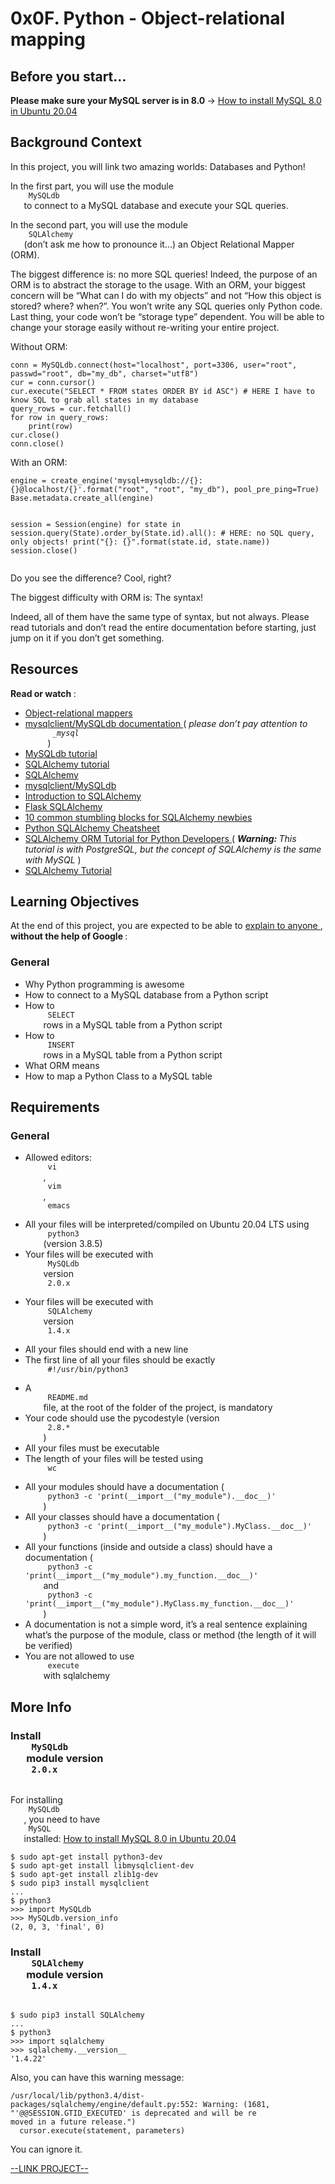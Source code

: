# 0x0F. Python - Object-relational mapping

<html>
<div class="panel panel-default" id="project-description">
 <div class="panel-body">
  <h2>
   Before you start…
  </h2>
  <p>
   <strong>
    Please make sure your MySQL server is in 8.0
   </strong>
   -&gt;
   <a href="https://intranet.hbtn.io/projects/272" target="_blank" title="How to install MySQL 8.0 in Ubuntu 20.04">
    How to install MySQL 8.0 in Ubuntu 20.04
   </a>
  </p>
  <h2>
   Background Context
  </h2>
  <p>
   In this project, you will link two amazing worlds: Databases and Python!
  </p>
  <p>
   In the first part, you will use the module
   <code>
    MySQLdb
   </code>
   to connect to a MySQL database and execute your SQL queries.
  </p>
  <p>
   In the second part, you will use the module
   <code>
    SQLAlchemy
   </code>
   (don’t ask me how to pronounce it…) an Object Relational Mapper (ORM).
  </p>
  <p>
   The biggest difference is: no more SQL queries! Indeed, the purpose of an ORM is to abstract the storage to the usage. With an ORM, your biggest concern will be “What can I do with my objects” and not “How this object is stored? where? when?”. You won’t write any SQL queries only Python code. Last thing, your code won’t be “storage type” dependent. You will be able to change your storage easily without re-writing your entire project.
  </p>
  <p>
   Without ORM:
  </p>
  <pre><code>conn = MySQLdb.connect(host="localhost", port=3306, user="root", passwd="root", db="my_db", charset="utf8")
cur = conn.cursor()
cur.execute("SELECT * FROM states ORDER BY id ASC") # HERE I have to know SQL to grab all states in my database
query_rows = cur.fetchall()
for row in query_rows:
    print(row)
cur.close()
conn.close()
</code></pre>
  <p>
   With an ORM:
  </p>
  <pre><code>engine = create_engine('mysql+mysqldb://{}:{}@localhost/{}'.format("root", "root", "my_db"), pool_pre_ping=True)
Base.metadata.create_all(engine)

session = Session(engine)
for state in session.query(State).order_by(State.id).all(): # HERE: no SQL query, only objects!
    print("{}: {}".format(state.id, state.name))
session.close()
</code></pre>
  <p>
   Do you see the difference? Cool, right?
  </p>
  <p>
   The biggest difficulty with ORM is: The syntax!
  </p>
  <p>
   Indeed, all of them have the same type of syntax, but not always. Please read tutorials and don’t read the entire documentation before starting, just jump on it if you don’t get something.
  </p>
  <h2>
   Resources
  </h2>
  <p>
   <strong>
    Read or watch
   </strong>
   :
  </p>
  <ul>
   <li>
    <a href="https://www.fullstackpython.com/object-relational-mappers-orms.html" target="_blank" title="Object-relational mappers">
     Object-relational mappers
    </a>
   </li>
   <li>
    <a href="https://mysqlclient.readthedocs.io" target="_blank" title="mysqlclient/MySQLdb documentation">
     mysqlclient/MySQLdb documentation
    </a>
    (
    <em>
     please don’t pay attention to
     <code>
      _mysql
     </code>
    </em>
    )
   </li>
   <li>
    <a href="https://www.mikusa.com/python-mysql-docs/index.html" target="_blank" title="MySQLdb tutorial">
     MySQLdb tutorial
    </a>
   </li>
   <li>
    <a href="https://docs.sqlalchemy.org/en/13/orm/tutorial.html" target="_blank" title="SQLAlchemy tutorial">
     SQLAlchemy tutorial
    </a>
   </li>
   <li>
    <a href="https://docs.sqlalchemy.org/en/13/" target="_blank" title="SQLAlchemy">
     SQLAlchemy
    </a>
   </li>
   <li>
    <a href="https://github.com/PyMySQL/mysqlclient" target="_blank" title="mysqlclient/MySQLdb">
     mysqlclient/MySQLdb
    </a>
   </li>
   <li>
    <a href="https://www.youtube.com/watch?v=woKYyhLCcnU" target="_blank" title="Introduction to SQLAlchemy">
     Introduction to SQLAlchemy
    </a>
   </li>
   <li>
    <a href="https://www.youtube.com/playlist?list=PLXmMXHVSvS-BlLA5beNJojJLlpE0PJgCW" target="_blank" title="Flask SQLAlchemy">
     Flask SQLAlchemy
    </a>
   </li>
   <li>
    <a href="http://alextechrants.blogspot.com/2013/11/10-common-stumbling-blocks-for.html" target="_blank" title="10 common stumbling blocks for SQLAlchemy newbies">
     10 common stumbling blocks for SQLAlchemy newbies
    </a>
   </li>
   <li>
    <a href="https://www.pythonsheets.com/notes/python-sqlalchemy.html" target="_blank" title="Python SQLAlchemy Cheatsheet">
     Python SQLAlchemy Cheatsheet
    </a>
   </li>
   <li>
    <a href="https://auth0.com/blog/sqlalchemy-orm-tutorial-for-python-developers/" target="_blank" title="SQLAlchemy ORM Tutorial for Python Developers">
     SQLAlchemy ORM Tutorial for Python Developers
    </a>
    (
    <em>
     <strong>
      Warning:
     </strong>
     This tutorial is with PostgreSQL, but the concept of SQLAlchemy is the same with MySQL
    </em>
    )
   </li>
   <li>
    <a href="https://overiq.com/sqlalchemy-101/" target="_blank" title="SQLAlchemy Tutorial">
     SQLAlchemy Tutorial
    </a>
   </li>
  </ul>
  <h2>
   Learning Objectives
  </h2>
  <p>
   At the end of this project, you are expected to be able to
   <a href="https://fs.blog/feynman-learning-technique/" target="_blank" title="explain to anyone">
    explain to anyone
   </a>
   ,
   <strong>
    without the help of Google
   </strong>
   :
  </p>
  <h3>
   General
  </h3>
  <ul>
   <li>
    Why Python programming is awesome
   </li>
   <li>
    How to connect to a MySQL database from a Python script
   </li>
   <li>
    How to
    <code>
     SELECT
    </code>
    rows in a MySQL table from a Python script
   </li>
   <li>
    How to
    <code>
     INSERT
    </code>
    rows in a MySQL table from a Python script
   </li>
   <li>
    What ORM means
   </li>
   <li>
    How to map a Python Class to a MySQL table
   </li>
  </ul>
  <h2>
   Requirements
  </h2>
  <h3>
   General
  </h3>
  <ul>
   <li>
    Allowed editors:
    <code>
     vi
    </code>
    ,
    <code>
     vim
    </code>
    ,
    <code>
     emacs
    </code>
   </li>
   <li>
    All your files will be interpreted/compiled on Ubuntu 20.04 LTS using
    <code>
     python3
    </code>
    (version 3.8.5)
   </li>
   <li>
    Your files will be executed with
    <code>
     MySQLdb
    </code>
    version
    <code>
     2.0.x
    </code>
   </li>
   <li>
    Your files will be executed with
    <code>
     SQLAlchemy
    </code>
    version
    <code>
     1.4.x
    </code>
   </li>
   <li>
    All your files should end with a new line
   </li>
   <li>
    The first line of all your files should be exactly
    <code>
     #!/usr/bin/python3
    </code>
   </li>
   <li>
    A
    <code>
     README.md
    </code>
    file, at the root of the folder of the project, is mandatory
   </li>
   <li>
    Your code should use the pycodestyle (version
    <code>
     2.8.*
    </code>
    )
   </li>
   <li>
    All your files must be executable
   </li>
   <li>
    The length of your files will be tested using
    <code>
     wc
    </code>
   </li>
   <li>
    All your modules should have a documentation (
    <code>
     python3 -c 'print(__import__("my_module").__doc__)'
    </code>
    )
   </li>
   <li>
    All your classes should have a documentation (
    <code>
     python3 -c 'print(__import__("my_module").MyClass.__doc__)'
    </code>
    )
   </li>
   <li>
    All your functions (inside and outside a class) should have a documentation (
    <code>
     python3 -c 'print(__import__("my_module").my_function.__doc__)'
    </code>
    and
    <code>
     python3 -c 'print(__import__("my_module").MyClass.my_function.__doc__)'
    </code>
    )
   </li>
   <li>
    A documentation is not a simple word, it’s a real sentence explaining what’s the purpose of the module, class or method (the length of it will be verified)
   </li>
   <li>
    You are not allowed to use
    <code>
     execute
    </code>
    with sqlalchemy
   </li>
  </ul>
  <h2>
   More Info
  </h2>
  <h3>
   Install
   <code>
    MySQLdb
   </code>
   module version
   <code>
    2.0.x
   </code>
  </h3>
  <p>
   For installing
   <code>
    MySQLdb
   </code>
   , you need to have
   <code>
    MySQL
   </code>
   installed:
   <a href="https://intranet.hbtn.io/projects/272" target="_blank" title="How to install MySQL 8.0 in Ubuntu 20.04">
    How to install MySQL 8.0 in Ubuntu 20.04
   </a>
  </p>
  <pre><code>$ sudo apt-get install python3-dev
$ sudo apt-get install libmysqlclient-dev
$ sudo apt-get install zlib1g-dev
$ sudo pip3 install mysqlclient
...
$ python3
&gt;&gt;&gt; import MySQLdb
&gt;&gt;&gt; MySQLdb.version_info 
(2, 0, 3, 'final', 0)
</code></pre>
  <h3>
   Install
   <code>
    SQLAlchemy
   </code>
   module version
   <code>
    1.4.x
   </code>
  </h3>
  <pre><code>$ sudo pip3 install SQLAlchemy
...
$ python3
&gt;&gt;&gt; import sqlalchemy
&gt;&gt;&gt; sqlalchemy.__version__ 
'1.4.22'
</code></pre>
  <p>
   Also, you can have this warning message:
  </p>
  <pre><code>/usr/local/lib/python3.4/dist-packages/sqlalchemy/engine/default.py:552: Warning: (1681, "'@@SESSION.GTID_EXECUTED' is deprecated and will be re
moved in a future release.")                                                                                                                    
  cursor.execute(statement, parameters)  
</code></pre>
  <p>
   You can ignore it.
  </p>
 </div>
</div>

[--LINK PROJECT--](https://intranet.hbtn.io/projects/283)
</html>